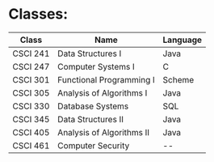# Classes:

| Class | Name | Language |
|---|---|---|
| CSCI 241 | Data Structures I | Java |
| CSCI 247 | Computer Systems I | C |
| CSCI 301 | Functional Programming I | Scheme |
| CSCI 305 | Analysis of Algorithms I | Java |
| CSCI 330 | Database Systems | SQL |
| CSCI 345 | Data Structures II | Java |
| CSCI 405 | Analysis of Algorithms II | Java |
| CSCI 461 | Computer Security | -- |

